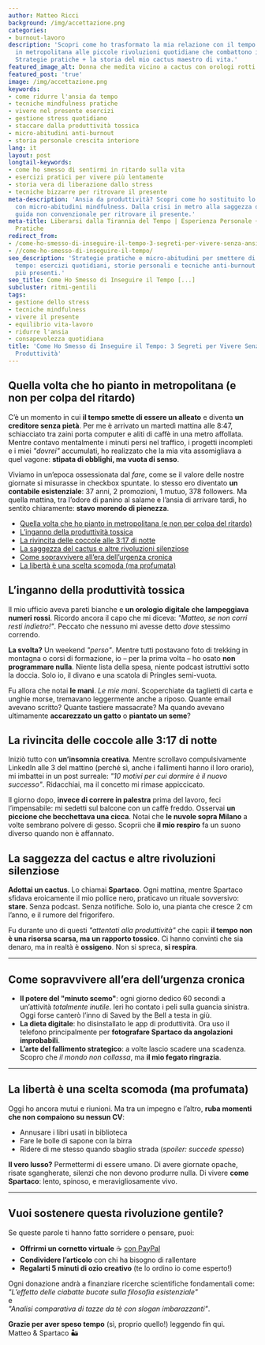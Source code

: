 ```yaml
---
author: Matteo Ricci
background: /img/accettazione.png
categories:
- burnout-lavoro
description: 'Scopri come ho trasformato la mia relazione con il tempo: dalla crisi
  in metropolitana alle piccole rivoluzioni quotidiane che combattono il burnout.
  Strategie pratiche + la storia del mio cactus maestro di vita.'
featured_image_alt: Donna che medita vicino a cactus con orologi rotti sullo sfondo
featured_post: 'true'
image: /img/accettazione.png
keywords:
- come ridurre l'ansia da tempo
- tecniche mindfulness pratiche
- vivere nel presente esercizi
- gestione stress quotidiano
- staccare dalla produttività tossica
- micro-abitudini anti-burnout
- storia personale crescita interiore
lang: it
layout: post
longtail-keywords:
- come ho smesso di sentirmi in ritardo sulla vita
- esercizi pratici per vivere più lentamente
- storia vera di liberazione dallo stress
- tecniche bizzarre per ritrovare il presente
meta-description: 'Ansia da produttività? Scopri come ho sostituito lo stress cronico
  con micro-abitudini mindfulness. Dalla crisi in metro alla saggezza di un cactus:
  guida non convenzionale per ritrovare il presente.'
meta-title: Liberarsi dalla Tirannia del Tempo | Esperienza Personale + Soluzioni
  Pratiche
redirect_from:
- /come-ho-smesso-di-inseguire-il-tempo-3-segreti-per-vivere-senza-ansia-da-produttivita/
- //come-ho-smesso-di-inseguire-il-tempo/
seo_description: 'Strategie pratiche e micro-abitudini per smettere di inseguire il
  tempo: esercizi quotidiani, storie personali e tecniche anti-burnout per vivere
  più presenti.'
seo_title: Come Ho Smesso di Inseguire il Tempo [...]
subcluster: ritmi-gentili
tags:
- gestione dello stress
- tecniche mindfulness
- vivere il presente
- equilibrio vita-lavoro
- ridurre l'ansia
- consapevolezza quotidiana
title: 'Come Ho Smesso di Inseguire il Tempo: 3 Segreti per Vivere Senza Ansia da
  Produttività'
---
```

  
## Quella volta che ho pianto in metropolitana (e non per colpa del ritardo)  

C’è un momento in cui **il tempo smette di essere un alleato** e diventa **un creditore senza pietà**. Per me è arrivato un martedì mattina alle 8:47, schiacciato tra zaini porta computer e aliti di caffè in una metro affollata. Mentre contavo mentalmente i minuti persi nel traffico, i progetti incompleti e i miei _"dovrei"_ accumulati, ho realizzato che la mia vita assomigliava a quel vagone: **stipata di obblighi, ma vuota di senso**.  

Viviamo in un’epoca ossessionata dal *fare*, come se il valore delle nostre giornate si misurasse in checkbox spuntate. Io stesso ero diventato **un contabile esistenziale**: 37 anni, 2 promozioni, 1 mutuo, 378 followers. Ma quella mattina, tra l’odore di panino al salame e l’ansia di arrivare tardi, ho sentito chiaramente: **stavo morendo di pienezza**.  

- [Quella volta che ho pianto in metropolitana (e non per colpa del ritardo)](#quella-volta-che-ho-pianto-in-metropolitana-e-non-per-colpa-del-ritardo)
- [L’inganno della produttività tossica](#linganno-della-produttività-tossica)
- [La rivincita delle coccole alle 3:17 di notte](#la-rivincita-delle-coccole-alle-317-di-notte)
- [La saggezza del cactus e altre rivoluzioni silenziose](#la-saggezza-del-cactus-e-altre-rivoluzioni-silenziose)
- [Come sopravvivere all’era dell’urgenza cronica](#come-sopravvivere-allera-dellurgenza-cronica)
- [La libertà è una scelta scomoda (ma profumata)](#la-libertà-è-una-scelta-scomoda-ma-profumata)


## L’inganno della produttività tossica  

Il mio ufficio aveva pareti bianche e **un orologio digitale che lampeggiava numeri rossi**. Ricordo ancora il capo che mi diceva: _"Matteo, se non corri resti indietro!"_. Peccato che nessuno mi avesse detto *dove* stessimo correndo.  

**La svolta?** Un weekend _"perso"_. Mentre tutti postavano foto di trekking in montagna o corsi di formazione, io – per la prima volta – ho osato **non programmare nulla**. Niente lista della spesa, niente podcast istruttivi sotto la doccia. Solo io, il divano e una scatola di Pringles semi-vuota.  

Fu allora che notai **le mani**. *Le mie mani*. Scoperchiate da taglietti di carta e unghie morse, tremavano leggermente anche a riposo. Quante email avevano scritto? Quante tastiere massacrate? Ma quando avevano ultimamente **accarezzato un gatto** o **piantato un seme**?  

## La rivincita delle coccole alle 3:17 di notte  

Iniziò tutto con **un’insomnia creativa**. Mentre scrollavo compulsivamente LinkedIn alle 3 del mattino (perché sì, anche i fallimenti hanno il loro orario), mi imbattei in un post surreale: _"10 motivi per cui dormire è il nuovo successo"_. Ridacchiai, ma il concetto mi rimase appiccicato.  

Il giorno dopo, **invece di correre in palestra** prima del lavoro, feci l’impensabile: mi sedetti sul balcone con un caffè freddo. Osservai **un piccione che becchettava una cicca**. Notai che **le nuvole sopra Milano** a volte sembrano polvere di gesso. Scoprii che **il mio respiro** fa un suono diverso quando non è affannato.  


## La saggezza del cactus e altre rivoluzioni silenziose  

**Adottai un cactus**. Lo chiamai **Spartaco**. Ogni mattina, mentre Spartaco sfidava eroicamente il mio pollice nero, praticavo un rituale sovversivo: **stare**. Senza podcast. Senza notifiche. Solo io, una pianta che cresce 2 cm l’anno, e il rumore del frigorifero.  

Fu durante uno di questi _"attentati alla produttività"_ che capii: **il tempo non è una risorsa scarsa, ma un rapporto tossico**. Ci hanno convinti che sia denaro, ma in realtà è **ossigeno**. Non si spreca, **si respira**.  

---

## Come sopravvivere all’era dell’urgenza cronica  

- **Il potere del "minuto scemo"**: ogni giorno dedico 60 secondi a un’attività *totalmente inutile*. Ieri ho contato i peli sulla guancia sinistra. Oggi forse canterò l’inno di Saved by the Bell a testa in giù.  
- **La dieta digitale**: ho disinstallato le app di produttività. Ora uso il telefono principalmente per **fotografare Spartaco da angolazioni improbabili**.  
- **L’arte del fallimento strategico**: a volte lascio scadere una scadenza. Scopro che *il mondo non collassa*, ma **il mio fegato ringrazia**.  

---

## La libertà è una scelta scomoda (ma profumata)  

Oggi ho ancora mutui e riunioni. Ma tra un impegno e l’altro, **ruba momenti che non compaiono su nessun CV**:  

- Annusare i libri usati in biblioteca  
- Fare le bolle di sapone con la birra  
- Ridere di me stesso quando sbaglio strada (*spoiler: succede spesso*)  

**Il vero lusso?** Permettermi di essere umano. Di avere giornate opache, risate sgangherate, silenzi che non devono produrre nulla. Di vivere **come Spartaco**: lento, spinoso, e meravigliosamente vivo.  

---

<h2>Vuoi sostenere questa rivoluzione gentile?</h2>  

Se queste parole ti hanno fatto sorridere o pensare, puoi:  
- **Offrirmi un cornetto virtuale** ☕ [con PayPal](https://www.paypal.me/pythonmat)  
- **Condividere l’articolo** con chi ha bisogno di rallentare  
- **Regalarti 5 minuti di ozio creativo** (te lo ordino io come esperto!)  

Ogni donazione andrà a finanziare ricerche scientifiche fondamentali come:  
*"L’effetto delle ciabatte bucate sulla filosofia esistenziale"*  
e  
*"Analisi comparativa di tazze da tè con slogan imbarazzanti"*.  

**Grazie per aver speso tempo** (sì, proprio quello!) leggendo fin qui.  
Matteo & Spartaco 🏜️  